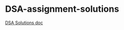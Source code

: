 # DSA-assignment-solutions 

<a href="https://docs.google.com/document/d/1SO2m80rXpvzuOoxXYFMyFmscPkhKJ7LG95-L4YssNyw/edit"> DSA Solutions doc</a>
